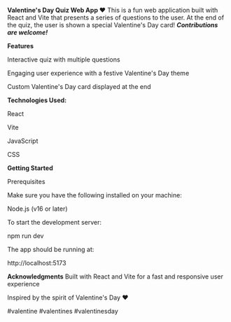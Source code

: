 **Valentine's Day Quiz Web App ❤️**
This is a fun web application built with React and Vite that presents a series of questions to the user.
At the end of the quiz, the user is shown a special Valentine's Day card!
_**Contributions are welcome!**_

**Features**

Interactive quiz with multiple questions

Engaging user experience with a festive Valentine's Day theme

Custom Valentine's Day card displayed at the end


**Technologies Used:**

React

Vite

JavaScript

CSS


**Getting Started**

Prerequisites

Make sure you have the following installed on your machine:


Node.js (v16 or later)


To start the development server:

npm run dev


The app should be running at:

http://localhost:5173


**Acknowledgments**
Built with React and Vite for a fast and responsive user experience

Inspired by the spirit of Valentine's Day ❤️

#valentine #valentines #valentinesday

